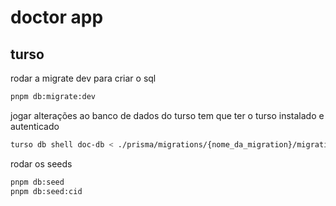# doctor app

## turso

rodar a migrate dev para criar o sql

```bash
pnpm db:migrate:dev
```

jogar alterações ao banco de dados do turso
tem que ter o turso instalado e autenticado

```bash
turso db shell doc-db < ./prisma/migrations/{nome_da_migration}/migration.sql
```

rodar os seeds

```bash
pnpm db:seed
pnpm db:seed:cid
```
